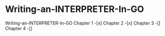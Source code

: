 # Writing-an-INTERPRETER-In-GO
Writing-an-INTERPRETER-In-GO
Chapter 1 -[x] 
Chapter 2 -[x] 
Chapter 3 -[] 
Chapter 4 -[] 